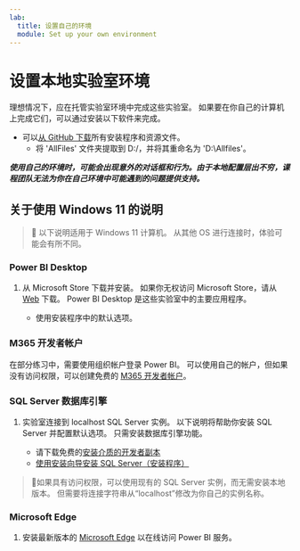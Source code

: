 ```yaml
---
lab:
  title: 设置自己的环境
  module: Set up your own environment
---
```


# 设置本地实验室环境

理想情况下，应在托管实验室环境中完成这些实验室。 如果要在你自己的计算机上完成它们，可以通过安装以下软件来完成。

- 可以[从 GitHub 下载](https://github.com/MicrosoftLearning/PL-300-Microsoft-Power-BI-Data-Analyst/raw/Main/AllfilesDownload.zip)所有安装程序和资源文件。
  - 将 'AllFiles' 文件夹提取到 D:/，并将其重命名为 'D:\Allfiles\'。

***使用自己的环境时，可能会出现意外的对话框和行为。由于本地配置层出不穷，课程团队无法为你在自己环境中可能遇到的问题提供支持。***

## 关于使用 Windows 11 的说明

> &#128221; 以下说明适用于 Windows 11 计算机。 从其他 OS 进行连接时，体验可能会有所不同。

### Power BI Desktop

1. 从 Microsoft Store 下载并安装。 如果你无权访问 Microsoft Store，请从 [Web](https://www.microsoft.com/download/details.aspx?id=58494) 下载。 Power BI Desktop 是这些实验室中的主要应用程序。

    - 使用安装程序中的默认选项。

### M365 开发者帐户

在部分练习中，需要使用组织帐户登录 Power BI。 可以使用自己的帐户，但如果没有访问权限，可以创建免费的 [M365 开发者帐户](https://developer.microsoft.com/en-us/microsoft-365/dev-program)。

### SQL Server 数据库引擎

1. 实验室连接到 localhost SQL Server 实例。 以下说明将帮助你安装 SQL Server 并配置默认选项。 只需安装数据库引擎功能。

    - 请下载免费的[安装介质的开发者副本](https://www.microsoft.com/sql-server/sql-server-downloads?SilentAuth=1&f=255&MSPPError=-2147217396&rtc=1)
    - [使用安装向导安装 SQL Server（安装程序）](https://learn.microsoft.com/sql/database-engine/install-windows/install-sql-server-from-the-installation-wizard-setup)

> &#128221;如果具有访问权限，可以使用现有的 SQL Server 实例，而无需安装本地版本。 但需要将连接字符串从“localhost”修改为你自己的实例名称。

### Microsoft Edge

1. 安装最新版本的 [Microsoft Edge](https://microsoft.com/edge) 以在线访问 Power BI 服务。
